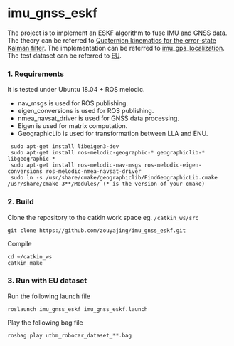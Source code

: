 # imu_gnss_eskf

The project is to implement an ESKF algorithm to fuse IMU and GNSS data. The theory can be referred to [Quaternion kinematics for the error-state Kalman filter](https://arxiv.org/pdf/1711.02508.pdf). The implementation can be referred to [imu_gps_localization](https://github.com/ydsf16/imu_gps_localization). The test dataset can be referred to [EU](https://epan-utbm.github.io/utbm_robocar_dataset/).

### 1. Requirements

It is tested under Ubuntu 18.04 + ROS melodic.
* nav_msgs is used for ROS publishing. 
* eigen_conversions is used for ROS publishing.
* nmea_navsat_driver is used for GNSS data processing.
* Eigen is used for matrix computation.
* GeographicLib is used for transformation between LLA and ENU.
 ````
  sudo apt-get install libeigen3-dev 
  sudo apt-get install ros-melodic-geographic-* geographiclib-* libgeographic-*
  sudo apt-get install ros-melodic-nav-msgs ros-melodic-eigen-conversions ros-melodic-nmea-navsat-driver
  sudo ln -s /usr/share/cmake/geographiclib/FindGeographicLib.cmake /usr/share/cmake-3**/Modules/ (* is the version of your cmake)
````


### 2. Build

Clone the repository to the catkin work space eg. `/catkin_ws/src`
````
git clone https://github.com/zouyajing/imu_gnss_eskf.git
````
Compile
````
cd ~/catkin_ws
catkin_make
````
### 3. Run with EU dataset

Run the following launch file
````
roslaunch imu_gnss_eskf imu_gnss_eskf.launch
````
Play the following bag file
````
rosbag play utbm_robocar_dataset_**.bag
````





